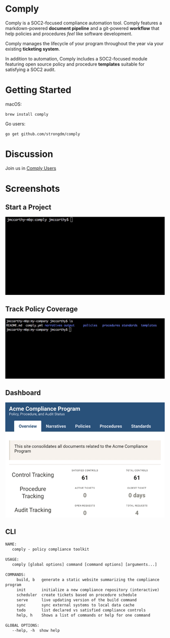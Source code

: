 # Comply

Comply is a SOC2-focused compliance automation tool. Comply features a markdown-powered **document pipeline** and a git-powered **workflow** that help policies and procedures _feel_ like software development.

Comply manages the lifecycle of your program throughout the year via your existing **ticketing system**.

In addition to automation, Comply includes a SOC2-focused module featuring open source policy and procedure **templates** suitable for satisfying a SOC2 audit.

# Getting Started

macOS:

`brew install comply`

Go users:

`go get github.com/strongdm/comply`

# Discussion

Join us in [Comply Users](https://join.slack.com/t/comply-users/shared_invite/enQtMzU3MTk5MDkxNDU4LTMwYzZkMjA4YjQ2YTM5Zjc0NTAyYWY5MDBlOGMwMzRmZTk5YzBlOTRiMTVlNGRlZjY1MTY1NDE0MjY5ZjYwNWU)

# Screenshots

## Start a Project
![screencast 1](sc-1.gif)

## Track Policy Coverage
![screencast 3](sc-2.gif)

## Dashboard
![screencast 2](sc-3.gif)

## CLI

```
NAME:
   comply - policy compliance toolkit

USAGE:
   comply [global options] command [command options] [arguments...]

COMMANDS:
     build, b   generate a static website summarizing the compliance program
     init       initialize a new compliance repository (interactive)
     scheduler  create tickets based on procedure schedule
     serve      live updating version of the build command
     sync       sync external systems to local data cache
     todo       list declared vs satisfied compliance controls
     help, h    Shows a list of commands or help for one command

GLOBAL OPTIONS:
   --help, -h  show help
```